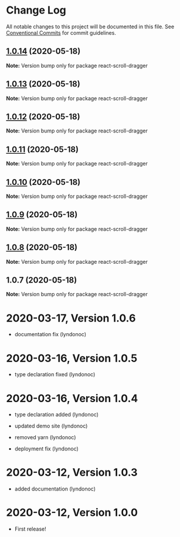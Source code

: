 # Change Log

All notable changes to this project will be documented in this file.
See [Conventional Commits](https://conventionalcommits.org) for commit guidelines.

## [1.0.14](https://github.com/lyndonoc/react-depot/compare/react-scroll-dragger@1.0.13...react-scroll-dragger@1.0.14) (2020-05-18)

**Note:** Version bump only for package react-scroll-dragger





## [1.0.13](https://github.com/lyndonoc/react-depot/compare/react-scroll-dragger@1.0.12...react-scroll-dragger@1.0.13) (2020-05-18)

**Note:** Version bump only for package react-scroll-dragger





## [1.0.12](https://github.com/lyndonoc/react-depot/compare/react-scroll-dragger@1.0.11...react-scroll-dragger@1.0.12) (2020-05-18)

**Note:** Version bump only for package react-scroll-dragger





## [1.0.11](https://github.com/lyndonoc/react-depot/compare/react-scroll-dragger@1.0.10...react-scroll-dragger@1.0.11) (2020-05-18)

**Note:** Version bump only for package react-scroll-dragger





## [1.0.10](https://github.com/lyndonoc/react-depot/compare/react-scroll-dragger@1.0.9...react-scroll-dragger@1.0.10) (2020-05-18)

**Note:** Version bump only for package react-scroll-dragger





## [1.0.9](https://github.com/lyndonoc/react-depot/compare/react-scroll-dragger@1.0.8...react-scroll-dragger@1.0.9) (2020-05-18)

**Note:** Version bump only for package react-scroll-dragger





## [1.0.8](https://github.com/lyndonoc/react-depot/compare/react-scroll-dragger@1.0.7...react-scroll-dragger@1.0.8) (2020-05-18)

**Note:** Version bump only for package react-scroll-dragger





## 1.0.7 (2020-05-18)

**Note:** Version bump only for package react-scroll-dragger

2020-03-17, Version 1.0.6
=========================

 * documentation fix (lyndonoc)


2020-03-16, Version 1.0.5
=========================

 * type declaration fixed (lyndonoc)


2020-03-16, Version 1.0.4
=========================

 * type declaration added (lyndonoc)

 * updated demo site (lyndonoc)

 * removed yarn (lyndonoc)

 * deployment fix (lyndonoc)


2020-03-12, Version 1.0.3
=========================

 * added documentation (lyndonoc)


2020-03-12, Version 1.0.0
=========================

 * First release!
